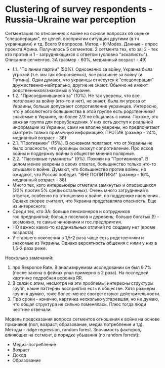 # Clustering of survey respondents - Russia-Ukraine war perception

Сегментация по отношению к войне на основе вопросах об оценке "спецоперации", ее целей, восприятии ситуации другими (в тч украинцами) и тд. Всего 9 вопросов. Метод - K-Modes. Данные - опрос проекта Афина. 
Получилось 5 сегментов. 2 сегмента тех, кто за; 2 - тех кто против и 1 - затрудняющихся с ответом (условно "эскаписты"). 
Описание сегментов. 
ЗА (размер - 60%, медианный возраст - 49)
- 1.1. "По линии партии" (50%). Однозначно за войну, Украина была угрозой (т.е. мы так обороняемся), все россияне за войну (и Путина). Одни думают, что украинцы отнесутся к "спецоперации" дружественно-нейтрально, другие не знают. Обычно не имеют родственников/знакомых в Украине. 
- 1.2. "Присоединившиеся за" (10%). Не так уверены, что все поголовно за войну (кто-то и нет), не знают, была ли угроза от Украины, больше допускают сопротивление украинцев. Интересно, что у абсолютного большинства в этой группе есть родственники/знакомые в Украине, но более 2/3 не общались с ними. Похоже, это важная группа для переубеждения. У них есть доступ к реальной информации из Украины, сами не вполне уверены, но предпочитают смотреть только привычную информацию. 
ПРОТИВ (размер - 24%, медианный возраст - 36)
- 2.1. "Противники" (15%). В основном полагают, что от Украины не было опасности, что украинцы окажут сопротивление. Про исход войны и поддержку войны в обществе мнения полярные. 
- 2.2. "Пассивные гуманисты" (9%). Похожи на "Противников". В целом менее уверены в своих ответах, большинство только что-то слышали о войне. Думают, что большинство против войны, но ожидают, что Россия победит. 
"ВНЕ ПОЛИТИКИ" (размер - 16%, медианный возраст - 38)
- Много тех, кого интервьюеры отметили замкнутых и опасающихся (22% против 5% среди остальных). Очень много затруднений в ответах, особенно по отношению к войне, по поддержке населения . Однако скорее считают, что Украина представляла опасность. 
Еще из интересного:
- Среди тех, кто ЗА: больше пенсионеров и сотрудников гос.предприятий; больше поселков и деревень; больше богатых (!) - возможно, те самые чиновники и гос.предприятия. 
- НО важно: каких-то кардинальных отличий по соцдему нет (кроме возраста). 
- У старшего поколения в 1,5-2 раза чаще есть родственники и знакомые из Украины. Однако вероятность общения с ними у них в 1,5-2 раза реже. 

Несколько замечаний:
1) про Responce Rate. В анализируемом исследовании он был 9.7% (после закона о фейках упал примерно в 2 раза). На последней картинке подробная воронка RR. 
2) В связи с этим, несмотря на эти проблемы, интересны структуры групп, какие паттерны восприятия есть в обществе. Хотя размеры групп я думаю, тоже более-менее соответствуют действительности. 
3) Про сроки - конечно, картинка несколько устаревшая, но не думаю, что общая структура не сильно поменялась. Плюс тогда люди честнее отвечали.


Модель предсказания вопроса сегментов отношения к войне на основе признаков (пол, возраст, образование, медиа потребление и тд). 
Методы - ridge regression, random forest. 
Значимость факторов, влияющих на сегмент, в порядке убывания (по random forrest):
- Медиа-потребление
- Возраст 
- Доход
- Образование
